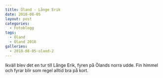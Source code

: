 ```yaml
---
title: Öland - Långe Erik
date: 2018-08-05
layout: post
categories:
  - Fotoblogg
tags:
  - Öland
  - Öland 2018
galleries:
  - 2018-08-05-oland-2
---
```


Ikväll blev det en tur till Långe Erik, fyren på Ölands norra udde. Fin himmel och fyrar blir som regel alltid bra på kort.
